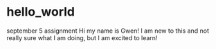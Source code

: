 # hello_world
september 5 assignment
Hi my name is Gwen! I am new to this and not really sure what I am doing, but I am excited to learn!
